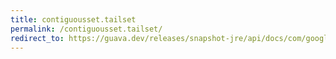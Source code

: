 ```yaml
---
title: contiguousset.tailset
permalink: /contiguousset.tailset/
redirect_to: https://guava.dev/releases/snapshot-jre/api/docs/com/google/common/collect/ContiguousSet.html#tailSet-C-
---
```

